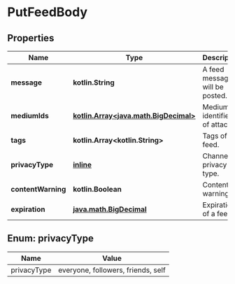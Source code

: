 
# PutFeedBody

## Properties
Name | Type | Description | Notes
------------ | ------------- | ------------- | -------------
**message** | **kotlin.String** | A feed message will be posted. | 
**mediumIds** | [**kotlin.Array&lt;java.math.BigDecimal&gt;**](java.math.BigDecimal.md) | Medium identifiers of attached. |  [optional]
**tags** | **kotlin.Array&lt;kotlin.String&gt;** | Tags of feed. |  [optional]
**privacyType** | [**inline**](#PrivacyTypeEnum) | Channel privacy type. | 
**contentWarning** | **kotlin.Boolean** | Content warning. | 
**expiration** | [**java.math.BigDecimal**](java.math.BigDecimal.md) | Expiration of a feed. |  [optional]


<a name="PrivacyTypeEnum"></a>
## Enum: privacyType
Name | Value
---- | -----
privacyType | everyone, followers, friends, self




